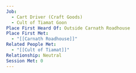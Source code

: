 ```yaml
---
Job:
  - Cart Driver (Craft Goods)
  - Cult of Tiamat Goon
Place First Heard Of: Outside Carnath Roadhouse
Place First Met:
  - "[[Carnath Roadhouse]]"
Related People Met:
  - "[[Cult of Tiamat]]"
Relationship: Neutral
Session Met: 0
---
```

